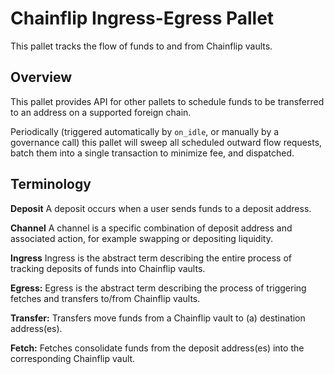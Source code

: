 # Chainflip Ingress-Egress Pallet

This pallet tracks the flow of funds to and from Chainflip vaults.

## Overview

This pallet provides API for other pallets to schedule funds to be transferred to an address on a supported foreign chain.

Periodically (triggered automatically by `on_idle`, or manually by a governance call) this pallet will sweep all scheduled outward flow requests, batch them into a single transaction to minimize fee, and dispatched.

## Terminology

**Deposit**
A deposit occurs when a user sends funds to a deposit address.

**Channel**
A channel is a specific combination of deposit address and associated action, for example swapping or depositing liquidity.

**Ingress**
Ingress is the abstract term describing the entire process of tracking deposits of funds into Chainflip vaults.

**Egress:**
Egress is the abstract term describing the process of triggering fetches and transfers to/from Chainflip vaults.

**Transfer:**
Transfers move funds from a Chainflip vault to (a) destination address(es).

**Fetch:**
Fetches consolidate funds from the deposit address(es) into the corresponding Chainflip vault.
